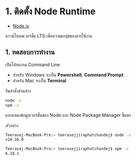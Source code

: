 
# 1. ติดตั้ง Node Runtime 

- [Node.js](https://nodejs.org/en/)

ดาวน์โหลดเวอร์ชั่น LTS เพื่อความผาสุขของการใช้งาน

## 1. ทดสอบการทำงาน

เปิดโปรแกรม Command Line 
- สำหรับ Windows จะเป็น **Powershell**, **Command Prompt**
- สำหรับ Mac จะเป็น **Terminal**

รันคำสั่งด้านล่าง 

```bash
node -v
npm -v 
```

และแสดงข้อมูลเวอร์ชั่นของ Node และ Node Package Manager ขึ้นมา

_ตัวอย่าง_

```bash
Teerasej-MacBook-Pro:~ teerasejjiraphatchandej$ node -v
v10.16.0

Teerasej-MacBook-Pro:~ teerasejjiraphatchandej$ npm -v
6.10.1
```
